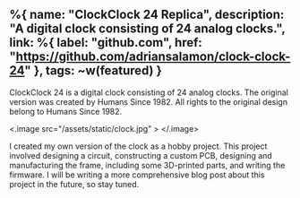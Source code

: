 %{
    name: "ClockClock 24 Replica",
    description: "A digital clock consisting of 24 analog clocks.",
    link: %{
        label: "github.com",
        href: "https://github.com/adriansalamon/clock-clock-24"
    },
    tags: ~w(featured)
}
---


ClockClock 24 is a digital clock consisting of 24 analog clocks. The original
version was created by Humans Since 1982. All rights to the original design
belong to Humans Since 1982.

<.image src="/assets/static/clock.jpg" >
</.image>

I created my own version of the clock as a hobby project. This project involved
designing a circuit, constructing a custom PCB, designing and manufacturing the
frame, including some 3D-printed parts, and writing the firmware. I will be writing
a more comprehensive blog post about this project in the future, so stay tuned.